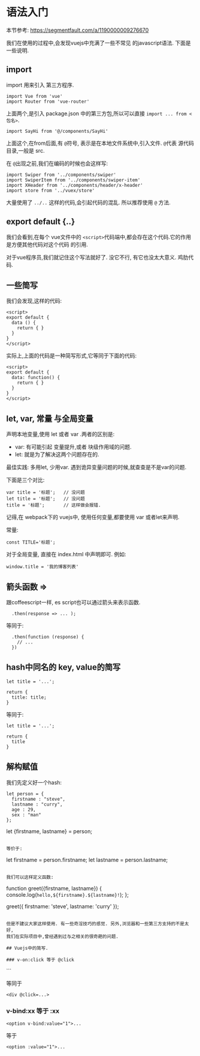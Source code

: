 # 语法入门

本节参考: https://segmentfault.com/a/1190000009276670

我们在使用的过程中,会发现vuejs中充满了一些不常见 的javascript语法. 下面是一些说明.


## import

import 用来引入 第三方程序.

```
import Vue from 'vue'
import Router from 'vue-router'
```

上面两个,是引入 package.json 中的第三方包,所以可以直接 `import ... from <包名>`.

```
import SayHi from '@/components/SayHi'
```

上面这个,在from后面,有 `@`符号, 表示是在本地文件系统中,引入文件. `@`代表 源代码目录,一般是 src.

在 `@`出现之前,我们在编码的时候也会这样写:

```
import Swiper from '../components/swiper'
import SwiperItem from '../components/swiper-item'
import XHeader from '../components/header/x-header'
import store from '../vuex/store'
```

大量使用了 `../..` 这样的代码,会引起代码的混乱. 所以推荐使用 `@` 方法.


## export default {..}

我们会看到,在每个 vue文件中的 `<script>`代码端中,都会存在这个代码.它的作用是方便其他代码对这个代码
的引用.

对于vue程序员,我们就记住这个写法就好了.  没它不行, 有它也没太大意义. 鸡肋代码.

## 一些简写

我们会发现,这样的代码:

```
<script>
export default {
  data () {
    return { }
  }
}
</script>
```

实际上,上面的代码是一种简写形式,它等同于下面的代码:

```
<script>
export default {
  data: function() {
    return { }
  }
}
</script>
```

## let, var, 常量 与全局变量

声明本地变量,使用 let 或者 var .两者的区别是:

- var: 有可能引起 变量提升,或者 块级作用域的问题.
- let: 就是为了解决这两个问题存在的.

最佳实践: 多用let, 少用var. 遇到诡异变量问题的时候,就查查是不是var的问题.

下面是三个对比:

```
var title = '标题';   // 没问题
let title = '标题';   // 没问题
title = '标题';       // 这样做会报错.
```

记得,在 webpack下的 vuejs中, 使用任何变量,都要使用 var 或者let来声明.

常量:

```
const TITLE='标题';
```

对于全局变量, 直接在 index.html 中声明即可. 例如:

```
window.title = '我的博客列表'
```

## 箭头函数 =>

跟coffeescript一样, es script也可以通过箭头来表示函数.

```
  .then(response => ... );
```

等同于:

```
  .then(function (response) {
    // ...
  })
```

## hash中同名的 key, value的简写

```
let title = '...';

return {
  title: title;
}
```

等同于:

```
let title = '...';

return {
  title
}
```

## 解构赋值

我们先定义好一个hash:
```
let person = {
  firstname : "steve",
  lastname : "curry",
  age : 29,
  sex : "man"
};

```
let {firstname, lastname} = person;
```

等价于:
```
let firstname = person.firstname;
let lastname = person.lastname;
```

我们可以这样定义函数:

```
function greet({firstname, lastname}) {
  console.log(`hello,${firstname}.${lastname}!`);
};

greet({
  firstname: 'steve',
  lastname: 'curry'
});
```

但是不建议大家这样使用. 有一些奇淫技巧的感觉. 另外,浏览器和一些第三方支持的不是太好,
我们在实际项目中,曾经遇到过与之相关的很奇葩的问题.

## Vuejs中的简写.

### v-on:click 等于 @click

```
<div v-on:click=...>
```

等同于

```
<div @click=...>
```

### v-bind:xx 等于 :xx

```
<option v-bind:value="1">...
```

等于

```
<option :value="1">...
```


